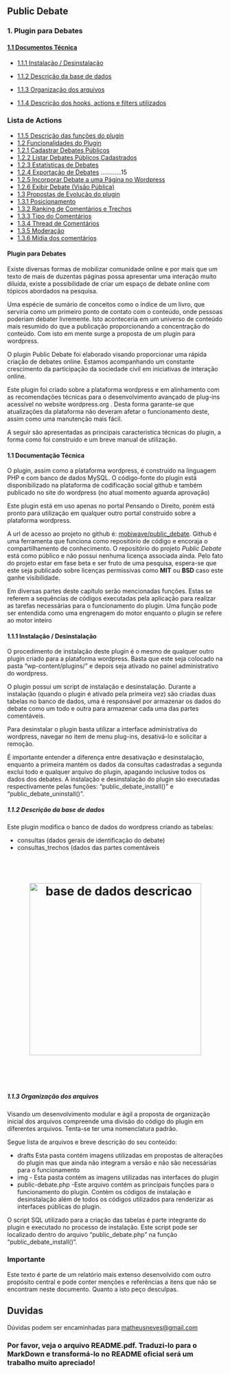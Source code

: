 ## Public Debate

### 1. Plugin para Debates
#### [1.1 Documentos Técnica](#documentos-tecnicos)

- [1.1.1 Instalação / Desinstalação](#)

- [1.1.2 Descrição da base de dados](#)

- [1.1.3 Organização dos arquivos](#)

- [1.1.4 Descrição dos hooks, actions e filters utilizados](#)

### Lista de Actions
- [ 1.1.5 Descrição das funções do plugin](#)
- [ 1.2 Funcionalidades do Plugin ](#)
- [ 1.2.1 Cadastrar Debates Públicos]()
- [ 1.2.2 Listar Debates Públicos Cadastrados]()
- [  1.2.3 Estatísticas de Debates]()
- [1.2.4 Exportação de Debates]() ............15
- [1.2.5 Incorporar Debate a uma Página no Wordpress ](#)
- [1.2.6 Exibir Debate (Visão Pública)]()
- [1.3 Propostas de Evolução do plugin]()
- [1.3.1 Posicionamento]()
- [1.3.2 Ranking de Comentários e Trechos]()
- [1.3.3 Tipo do Comentários]()
- [1.3.4 Thread de Comentários]()
- [1.3.5 Moderação]()
- [1.3.6 Mídia dos comentários]()

#### Plugin para Debates

<p>Existe diversas formas de mobilizar comunidade online e por mais que
um texto de mais de duzentas páginas possa apresentar uma interação muito
diluída, existe a possibilidade de criar um espaço de debate online com tópicos
abordados na pesquisa.</p>
<p>
Uma espécie de sumário de conceitos como o índice de um livro, que
serviria como um primeiro ponto de contato com o conteúdo, onde pessoas
poderiam debater livremente. Isto aconteceria em um universo de conteúdo
mais resumido do que a publicação proporcionando a concentração do
conteúdo. Com isto em mente surge a proposta de um plugin para wordpress.</p>
<p>O plugin Public Debate foi elaborado visando proporcionar uma rápida
criação de debates online. Estamos acompanhando um constante crescimento
da participação da sociedade civil em iniciativas de interação online.</p>
<p>Este plugin foi criado sobre a plataforma wordpress e em alinhamento
com as recomendações técnicas para o desenvolvimento avançado de plug-ins
acessível no website wordpress.org . Desta forma garante-se que atualizações
da plataforma não deveram afetar o funcionamento deste, assim como uma
manutenção mais fácil.</p><p>
A seguir são apresentadas as principais característica técnicas do
plugin, a forma como foi construído e um breve manual de utilização.</p>

#### <a name=“documentos-tecnicos”><a/>  1.1 Documentação Técnica
<p>
O plugin, assim como a plataforma wordpress, é construído na
linguagem PHP e com banco de dados MySQL. O código-fonte do plugin está
disponibilizado na plataforma de codificação social github e também publicado
no site do wordpress (no atual momento aguarda aprovação)</p>
<p>Este plugin está em uso apenas no portal Pensando o Direito, porém
está pronto para utilização em qualquer outro portal construído sobre a
plataforma wordpress.</p>

A url de acesso ao projeto no github é:
[mobiwave/public_debate](https://github.com/mobiwave/public_debate). 
Github é uma ferramenta que funciona como repositório de código e encoraja o compartilhamento de
conhecimento. O repositório do projeto _Public Debate_ está como público e não possui nenhuma licença associada ainda. Pelo fato do projeto estar em fase
beta e ser fruto de uma pesquisa, espera-se que este seja publicado sobre
licenças permissivas como **MIT** ou **BSD** caso este ganhe visibilidade.
<p>Em diversas partes deste capítulo serão mencionadas funções. Estas se
referem a sequências de códigos executadas pela aplicação para realizar as
tarefas necessárias para o funcionamento do plugin. Uma função pode ser
entendida como uma engrenagem do motor enquanto o plugin se refere ao
motor inteiro</p>

#### <a name=“install-unistall”><a/> 1.1.1 Instalação / Desinstalação
<p>O procedimento de instalação deste plugin é o mesmo de qualquer outro
plugin criado para a plataforma wordpress. Basta que este seja colocado na
pasta “wp-content/plugins/” e depois seja ativado no painel administrativo do
wordpress.</p>
<p>
O plugin possui um script de instalação e desinstalação. Durante a
instalação (quando o plugin é ativado pela primeira vez) são criadas duas
tabelas no banco de dados, uma é responsável por armazenar os dados do
debate como um todo e outra para armazenar cada uma das partes
comentáveis.</p>
<p>
Para desinstalar o plugin basta utilizar a interface administrativa do
wordpress, navegar no item de menu plug-ins, desativá-lo e solicitar a
remoção.</p>
<p>É importante entender a diferença entre desativação e desinstalação,
enquanto a primeira mantém os dados da consultas cadastradas a segunda
exclui todo e qualquer arquivo do plugin, apagando inclusive todos os dados
dos debates. A instalação e desinstalação do plugin são executadas
respectivamente pelas funções: “public_debate_install()” e
“public_debate_uninstall()”.</p>

##### 1.1.2 Descrição da base de dados
Este plugin modifica o banco de dados do wordpress criando as tabelas:
-  consultas (dados gerais de identificação do debate)
-  consultas_trechos (dados das partes comentáveis

<h1 align="center">
	<br>
	<img width="400" src="https://cdn.rawgit.com/fredericksilva/public-debate/master/img/base-de-dados-descricao.jpg" alt="base de dados descricao">
	<br>
	<br>
	<br>
</h1>

##### 1.1.3 Organização dos arquivos
<p>
Visando um desenvolvimento modular e ágil a proposta de organização
inicial dos arquivos compreende uma divisão do código do plugin em diferentes
arquivos. Tenta-se ter uma nomenclatura padrão.</p>

Segue lista de arquivos e breve descrição do seu conteúdo:
<ul>
<li>
    drafts 
    Esta pasta contém imagens utilizadas em propostas de alterações
    do plugin mas que ainda não integram a versão e não são
    necessárias para o funcionamento
</li>
<li>
img - Esta pasta contém as imagens utilizadas nas interfaces do plugin
</li>
<li>public-debate.php -Este arquivo contém as principais funções para o funcionamento
do plugin. Contém os códigos de instalação e desinstalação além
de todos os códigos utilizados para renderizar as interfaces
públicas do plugin.
</li>
</ul>

<p>
O script SQL utilizado para a criação das tabelas é parte integrante do
plugin e executado no processo de instalação. Este script pode ser localizado
dentro do arquivo “public_debate.php” na função “public_debate_install()”.</p>


### Importante

Este texto é parte de um relatório mais extenso desenvolvido
com outro propósito central e pode conter menções e referências a itens que
não se encontram neste documento. Quanto a isto peço desculpas.

## Duvidas
Dúvidas podem ser encaminhadas para [matheusneves@gmail.com](mailto:matheusneves@gmail.com)
<h3>Por favor, veja o arquivo README.pdf. Traduzi-lo para o MarkDown e transformá-lo no README oficial será um trabalho muito apreciado!</h3>
